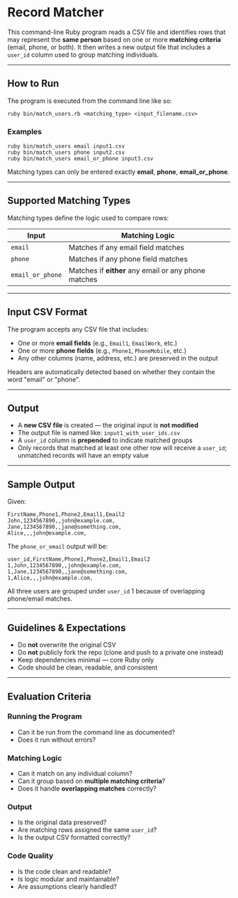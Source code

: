 # Record Matcher

This command-line Ruby program reads a CSV file and identifies rows that may represent the **same person** based on one or more **matching criteria** (email, phone, or both). It then writes a new output file that includes a `user_id` column used to group matching individuals.

---

## How to Run

The program is executed from the command line like so:

```
ruby bin/match_users.rb <matching_type> <input_filename.csv>
```

### Examples

```
ruby bin/match_users email input1.csv
ruby bin/match_users phone input2.csv
ruby bin/match_users email_or_phone input3.csv
```

Matching types can only be entered exactly **email**, **phone**, **email_or_phone**.

---

## Supported Matching Types

Matching types define the logic used to compare rows:

| Input            | Matching Logic                                       |
| ---------------- | ---------------------------------------------------- |
| `email`          | Matches if any email field matches                   |
| `phone`          | Matches if any phone field matches                   |
| `email_or_phone` | Matches if **either** any email or any phone matches |

---

## Input CSV Format

The program accepts any CSV file that includes:

- One or more **email fields** (e.g., `Email1`, `EmailWork`, etc.)
- One or more **phone fields** (e.g., `Phone1`, `PhoneMobile`, etc.)
- Any other columns (name, address, etc.) are preserved in the output

Headers are automatically detected based on whether they contain the word "email" or "phone".

---

## Output

- A **new CSV file** is created — the original input is **not modified**
- The output file is named like: `input1_with_user_ids.csv`
- A `user_id` column is **prepended** to indicate matched groups
- Only records that matched at least one other row will receive a `user_id`; unmatched records will have an empty value

---

## Sample Output

Given:

```
FirstName,Phone1,Phone2,Email1,Email2
John,1234567890,,john@example.com,
Jane,1234567890,,jane@something.com,
Alice,,,john@example.com,
```

The `phone_or_email` output will be:

```
user_id,FirstName,Phone1,Phone2,Email1,Email2
1,John,1234567890,,john@example.com,
1,Jane,1234567890,,jane@something.com,
1,Alice,,,john@example.com,
```

All three users are grouped under `user_id` 1 because of overlapping phone/email matches.

---

## Guidelines & Expectations

- Do **not** overwrite the original CSV
- Do **not** publicly fork the repo (clone and push to a private one instead)
- Keep dependencies minimal — core Ruby only
- Code should be clean, readable, and consistent

---

## Evaluation Criteria

### Running the Program

- Can it be run from the command line as documented?
- Does it run without errors?

### Matching Logic

- Can it match on any individual column?
- Can it group based on **multiple matching criteria**?
- Does it handle **overlapping matches** correctly?

### Output

- Is the original data preserved?
- Are matching rows assigned the same `user_id`?
- Is the output CSV formatted correctly?

### Code Quality

- Is the code clean and readable?
- Is logic modular and maintainable?
- Are assumptions clearly handled?

